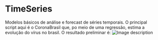 # TimeSeries
Modelos básicos de análise e forecast de séries temporais.
O principal script aqui é o CoronaBrasil que, po meio de uma regressão, estima a evolução do vírus no brasil. 
O resultado preliminar é:
![Image description](https://github.com/vinybrasil/TimeSeries/blob/master/COVID1403brasil.tiff)
